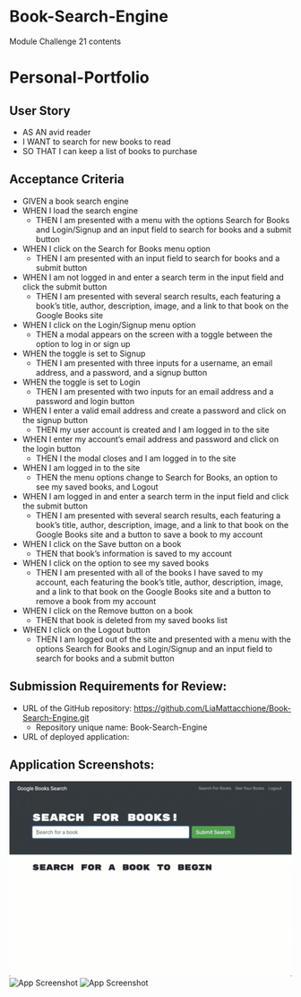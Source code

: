 # Book-Search-Engine
Module Challenge 21 contents

# Personal-Portfolio

## User Story
* AS AN avid reader
* I WANT to search for new books to read
* SO THAT I can keep a list of books to purchase


## Acceptance Criteria
* GIVEN a book search engine
* WHEN I load the search engine
    * THEN I am presented with a menu with the options Search for Books and Login/Signup and an input field to search for books and a submit button
* WHEN I click on the Search for Books menu option
    * THEN I am presented with an input field to search for books and a submit button
* WHEN I am not logged in and enter a search term in the input field and click the submit button
    * THEN I am presented with several search results, each featuring a book’s title, author, description, image, and a link to that book on the Google Books site
* WHEN I click on the Login/Signup menu option
    * THEN a modal appears on the screen with a toggle between the option to log in or sign up
* WHEN the toggle is set to Signup
    * THEN I am presented with three inputs for a username, an email address, and a password, and a signup button
* WHEN the toggle is set to Login
    * THEN I am presented with two inputs for an email address and a password and login button
* WHEN I enter a valid email address and create a password and click on the signup button
    * THEN my user account is created and I am logged in to the site
* WHEN I enter my account’s email address and password and click on the login button
    * THEN I the modal closes and I am logged in to the site
* WHEN I am logged in to the site
    * THEN the menu options change to Search for Books, an option to see my saved books, and Logout
* WHEN I am logged in and enter a search term in the input field and click the submit button
    * THEN I am presented with several search results, each featuring a book’s title, author, description, image, and a link to that book on the Google Books site and a button to save a book to my account
* WHEN I click on the Save button on a book
    * THEN that book’s information is saved to my account
* WHEN I click on the option to see my saved books
    * THEN I am presented with all of the books I have saved to my account, each featuring the book’s title, author, description, image, and a link to that book on the Google Books site and a button to remove a book from my account
* WHEN I click on the Remove button on a book
    * THEN that book is deleted from my saved books list
* WHEN I click on the Logout button
    * THEN I am logged out of the site and presented with a menu with the options Search for Books and Login/Signup and an input field to search for books and a submit button  

## Submission Requirements for Review:
* URL of the GitHub repository: https://github.com/LiaMattacchione/Book-Search-Engine.git
  * Repository unique name: Book-Search-Engine
* URL of deployed application: 

## Application Screenshots:
![App Screenshot](./images/one.gif)
![App Screenshot](./images/two.gif)
![App Screenshot](./images/three.gif)